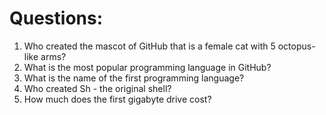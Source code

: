 # Questions:
1. Who created the mascot of GitHub that is a female cat with 5 octopus-like arms?
2. What is the most popular programming language in GitHub?
3. What is the name of the first programming language?
4. Who created Sh - the original shell?
5. How much does the first gigabyte drive cost?
